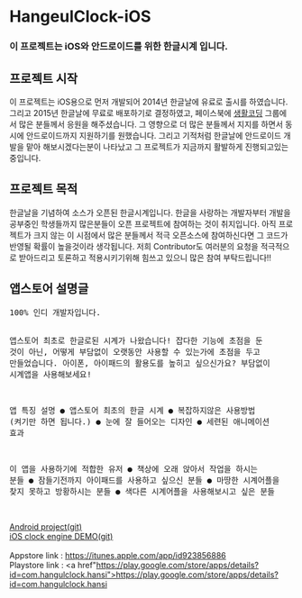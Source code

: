# HangeulClock-iOS
<h3>이 프로젝트는 iOS와 안드로이드를 위한 한글시계 입니다.</h3>


<h2>프로젝트 시작</h2>
이 프로젝트는 iOS용으로 먼저 개발되어 2014년 한글날에 유료로 출시를 하였습니다. 그리고 2015년 한글날에 무료로 배포하기로 결정하였고, 페이스북에 <a href="https://www.facebook.com/groups/codingeverybody">생활코딩</a> 그룹에서 많은 분들께서 응원을 해주셨습니다. 그 영향으로 더 많은 분들께서 지지를 하면서 동시에 안드로이드까지 지원하기를 원했습니다. 그리고 기적처럼 한글날에 안드로이드 개발을 맡아 해보시겠다는분이 나타났고 그 프로젝트가 지금까지 활발하게 진행되고있는 중입니다.

<h2>프로젝트 목적</h2>
한글날을 기념하여 소스가 오픈된 한글시계입니다. 한글을 사랑하는 개발자부터 개발을 공부중인 학생들까지 많은분들이 오픈 프로젝트에 참여하는 것이 취지입니다. 아직 프로젝트가 크지 않는 이 시점에서 많은 분들께서 적극 오픈소스에 참여하신다면 그 코드가 반영될 확률이 높을것이라 생각됩니다. 저희 Contributor도 여러분의 요청을 적극적으로 받아드리고 토론하고 적용시키기위해 힘쓰고 있으니 많은 참여 부탁드립니다!!



<h2>앱스토어 설명글</h2>
<pre>
100% 인디 개발자입니다.

앱스토어 최초로 한글로된 시계가 나왔습니다!
잡다한 기능에 초점을 둔 것이 아닌, 어떻게 부담없이 오랫동안 사용할 수 있는가에 초점을 두고 만들었습니다.
아이폰, 아이패드의 활용도를 높히고 싶으신가요? 부담없이 시계앱을 사용해보세요!

앱 특징 설명
● 앱스토어 최초의 한글 시계
● 복잡하지않은 사용방법 (켜기만 하면 됩니다.)
● 눈에 잘 들어오는 디자인
● 세련된 애니메이션 효과

이 앱을 사용하기에 적합한 유저
● 책상에 오래 앉아서 작업을 하시는 분들
● 잠들기전까지 아이패드를 사용하고 싶으신 분들
● 마땅한 시계어플을 찾지 못하고 방황하시는 분들
● 색다른 시계어플을 사용해보시고 싶은 분들
</pre>
<br>
<a href="https://github.com/canapio/HangeulClock-Android">Android project(git)</a><br>
<a href="https://github.com/canapio/TimeEngine-iOS">iOS clock engine DEMO(git)</a><br>
<br>
Appstore link : <a href="https://itunes.apple.com/app/id923856886">https://itunes.apple.com/app/id923856886</a><br>
Playstore link : <a href"https://play.google.com/store/apps/details?id=com.hangulclock.hansi">https://play.google.com/store/apps/details?id=com.hangulclock.hansi</a><br>
